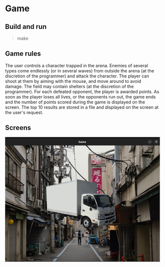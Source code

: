 # Game

## Build and run
> make

## Game rules
The user controls a character trapped in the arena. Enemies of several types come endlessly (or in several waves) from outside the arena (at the discretion of the programmer) and attack the character. The player can shoot at them by aiming with the mouse, and move around to avoid damage. The field may contain shelters (at the discretion of the programmer). For each defeated opponent, the player is awarded points. As soon as the player loses all lives, or the opponents run out, the game ends and the number of points scored during the game is displayed on the screen. The top 10 results are stored in a file and displayed on the screen at the user's request.

## Screens

![screen](presentation/screen.png)